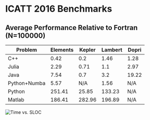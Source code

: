 # ICATT 2016 Benchmarks

## Average Performance Relative to Fortran (N=100000)

| Problem      | Elements | Kepler | Lambert | Dopri |
| ---          | ---      | ---    | ---     | ---   |
| C++          | 0.42     | 0.2    | 1.46    | 1.28  |
| Julia        | 2.29     | 0.71   | 1.1     | 2.97  |
| Java         | 7.54     | 0.7    | 3.2     | 19.22 |
| Python+Numba | 5.57     | N/A    | 1.56    | N/A   |
| Python       | 251.41   | 25.85  | 133.23  | N/A   |
| Matlab       | 186.41   | 282.96 | 196.89  | N/A   |

![Time vs. SLOC](https://raw.githubusercontent.com/helgee/icatt-2016/master/avg_vs_sloc.png)
